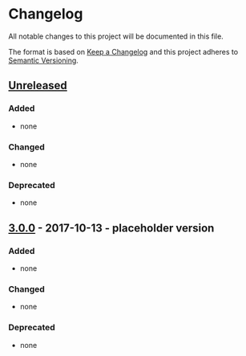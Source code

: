# Changelog

All notable changes to this project will be documented in this file.

The format is based on [Keep a Changelog](http://keepachangelog.com/) and this project adheres to [Semantic Versioning](http://semver.org/).

## [Unreleased]
### Added
- none

### Changed
- none

### Deprecated
- none

## [3.0.0] - 2017-10-13 - placeholder version
### Added
- none

### Changed
- none

### Deprecated
- none

[Unreleased]: https://github.com/shopgate/cloud-integration-sdk/compare/2.9.69...HEAD
[3.0.0]: https://github.com/shopgate/cloud-integration-sdk/compare/2.9.68...2.9.69

